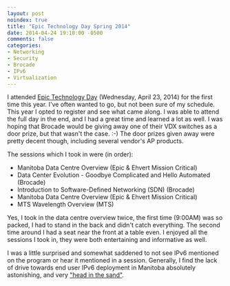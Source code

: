 ```yaml
---
layout: post
noindex: true
title: "Epic Technology Day Spring 2014"
date: 2014-04-24 19:10:00 -0500
comments: false
categories:
- Networking
- Security
- Brocade
- IPv6
- Virtualization
---
```

I attended [Epic Technology Day](http://techday.ca/) (Wednesday, April 23, 2014) for the first time this year. I've often wanted to go, but not been sure of my schedule. This year I opted to register and see what came along. I was able to attend the full day in the end, and I had a great time and learned a lot as well. I was hoping that Brocade would be giving away one of their VDX switches as a door prize, but that wasn't the case. :-) The door prizes given away were pretty decent though, including several vendor's AP products.

The sessions which I took in were (in order):

*	Manitoba Data Centre Overview (Epic &amp; Ehvert Mission Critical)
*	Data Center Evolution - Goodbye Complicated and Hello Automated (Brocade)
*	Introduction to Software-Defined Networking (SDN) (Brocade)
*	Manitoba Data Centre Overview (Epic &amp; Ehvert Mission Critical)
*	MTS Wavelength Overview (MTS)

Yes, I took in the data centre overview twice, the first time (9:00AM) was so packed, I had to stand in the back and didn't catch everything. The second time around I had a seat near the front at a table even. I enjoyed all the sessions I took in, they were both entertaining and informative as well.

I was a little surprised and somewhat saddened to not see IPv6 mentioned on the program or hear it mentioned in a session. Generally, I find the lack of drive towards end user IPv6 deployment in Manitoba absolutely astonishing, and very ["head in the sand"](http://www.howfunky.com/2010/10/ipv6-ostrich-effect.html).
